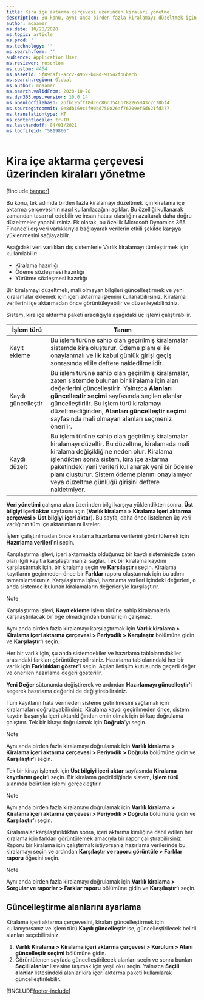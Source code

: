 ```yaml
---
title: Kira içe aktarma çerçevesi üzerinden kiraları yönetme
description: Bu konu, aynı anda birden fazla kiralamayı düzeltmek için kiralama içe aktarma çerçevesinin nasıl kullanılacağını açıklar.
author: moaamer
ms.date: 10/28/2020
ms.topic: article
ms.prod: ''
ms.technology: ''
ms.search.form: ''
audience: Application User
ms.reviewer: roschlom
ms.custom: 4464
ms.assetid: 5f89daf1-acc2-4959-b48d-91542fb6bacb
ms.search.region: Global
ms.author: moaamer
ms.search.validFrom: 2020-10-28
ms.dyn365.ops.version: 10.0.14
ms.openlocfilehash: 26fb195ff18dc0c86d3546b782265043c2c78bf4
ms.sourcegitcommit: 0e8db169c3f90bd750826af76709ef5d621fd377
ms.translationtype: HT
ms.contentlocale: tr-TR
ms.lasthandoff: 04/01/2021
ms.locfileid: "5819806"
---
```

# <a name="manage-leases-through-the-lease-import-framework"></a>Kira içe aktarma çerçevesi üzerinden kiraları yönetme

[!include [banner](../includes/banner.md)]

Bu konu, tek adımda birden fazla kiralamayı düzeltmek için kiralama içe aktarma çerçevesinin nasıl kullanılacağını açıklar. Bu özelliği kullanarak zamandan tasarruf edebilir ve insan hatası olasılığını azaltarak daha doğru düzeltmeler yapabilirsiniz. Ek olarak, bu özellik Microsoft Dynamics 365 Finance'i dış veri varlıklarıyla bağlayarak verilerin etkili şekilde karşıya yüklenmesini sağlayabilir.

Aşağıdaki veri varlıkları dış sistemlerle Varlık kiralamayı tümleştirmek için kullanılabilir:

- Kiralama hazırlığı
- Ödeme sözleşmesi hazırlığı
- Yürütme sözleşmesi hazırlığı

Bir kiralamayı düzeltmek, mali olmayan bilgileri güncelleştirmek ve yeni kiralamalar eklemek için içeri aktarma işlemini kullanabilirsiniz. Kiralama verilerini içe aktarmadan önce görüntüleyebilir ve düzenleyebilirsiniz.

Sistem, kira içe aktarma paketi aracılığıyla aşağıdaki üç işlemi çalıştırabilir.

| İşlem türü  | Tanım |
|---------------|-------------|
| Kayıt ekleme    | Bu işlem türüne sahip olan geçirilmiş kiralamalar sistemde kira oluşturur. Ödeme planı el ile onaylanmalı ve ilk kabul günlük girişi geçiş sonrasında el ile deftere nakledilmelidir. |
| Kaydı güncelleştir | Bu işlem türüne sahip olan geçirilmiş kiralamalar, zaten sistemde bulunan bir kiralama için alan değerlerini güncelleştirir. Yalnızca **Alanları güncelleştir seçimi** sayfasında seçilen alanlar güncelleştirilir. Bu işlem türü kiralamayı düzeltmediğinden, **Alanları güncelleştir seçimi** sayfasında mali olmayan alanları seçmeniz önerilir. |
| Kaydı düzelt | Bu işlem türüne sahip olan geçirilmiş kiralamalar kiralamayı düzeltir. Bu düzeltme, kiralamada mali kiralama değişikliğine neden olur. Kiralama işlendikten sonra sistem, kira içe aktarma paketindeki yeni verileri kullanarak yeni bir ödeme planı oluşturur. Sistem ödeme planını onaylamıyor veya düzeltme günlüğü girişini deftere nakletmiyor. |

**Veri yönetimi** çalışma alanı üzerinden bilgi karşıya yüklendikten sonra, **Üst bilgiyi içeri aktar** sayfasını açın (**Varlık kiralama \> Kiralama içeri aktarma çerçevesi \> Üst bilgiyi içeri aktar**). Bu sayfa, daha önce listelenen üç veri varlığının tüm içe aktarımlarını listeler.

İşlem çalıştırılmadan önce kiralama hazırlama verilerini görüntülemek için **Hazırlama verileri**'ni seçin.

Karşılaştırma işlevi, içeri aktarmakta olduğunuz bir kaydı sisteminizde zaten olan ilgili kayıtla karşılaştırmanızı sağlar. Tek bir kiralama kaydını karşılaştırmak için, bir kiralama seçin ve **Karşılaştır** ı seçin. Kiralama kayıtlarını geçirmeden önce bir **Farklar** raporu oluşturmak için bu adımı tamamlamalısınız. Karşılaştırma işlevi, hazırlama verileri içindeki değerleri, o anda sistemde bulunan kiralamaların değerleriyle karşılaştırır.

> [!NOTE]
> Karşılaştırma işlevi, **Kayıt ekleme** işlem türüne sahip kiralamalarla karşılaştırılacak bir öğe olmadığından bunlar için çalışmaz.
>
> Aynı anda birden fazla kiralamayı karşılaştırmak için **Varlık kiralama \> Kiralama içeri aktarma çerçevesi \> Periyodik \> Karşılaştır** bölümüne gidin ve **Karşılaştır**'ı seçin.

Her bir varlık için, şu anda sistemdekiler ve hazırlama tablolarındakiler arasındaki farkları görüntüleyebilirsiniz. Hazırlama tablolarındaki her bir varlık için **Farklılıkları göster**'i seçin. Açılan iletişim kutusunda geçerli değer ve önerilen hazırlama değeri gösterilir.

**Yeni Değer** sütununda değiştirerek ve ardından **Hazırlamayı güncelleştir**'i seçerek hazırlama değerini de değiştirebilirsiniz.

Tüm kayıtların hata vermeden sisteme getirilmesini sağlamak için kiralamaları doğrulayabilirsiniz. Kiralama kaydı geçirilmeden önce, sistem kaydın başarıyla içeri aktarıldığından emin olmak için birkaç doğrulama çalıştırır. Tek bir kirayı doğrulamak için **Doğrula**'yı seçin.

> [!NOTE]
> Aynı anda birden fazla kiralamayı doğrulamak için **Varlık kiralama \> Kiralama içeri aktarma çerçevesi \> Periyodik \> Doğrula** bölümüne gidin ve **Karşılaştır**'ı seçin.

Tek bir kirayı işlemek için **Üst bilgiyi içeri aktar** sayfasında **Kiralama kayıtlarını geçir**'i seçin. Bir kiralama geçirildiğinde sistem, **İşlem türü** alanında belirtilen işlemi gerçekleştirir.

> [!NOTE]
> Aynı anda birden fazla kiralamayı doğrulamak için **Varlık kiralama \> Kiralama içeri aktarma çerçevesi \> Periyodik \> Doğrula** bölümüne gidin ve **Karşılaştır**'ı seçin.

Kiralamalar karşılaştırıldıktan sonra, içeri aktarma kimliğine dahil edilen her kiralama için farkları görüntülemek amacıyla bir rapor çalıştırabilirsiniz. Raporu bir kiralama için çalıştırmak istiyorsanız hazırlama verilerinde bu kiralamayı seçin ve ardından **Karşılaştır ve raporu görüntüle \> Farklar raporu** öğesini seçin.

> [!NOTE]
> Aynı anda birden fazla kiralamayı doğrulamak için **Varlık kiralama \> Sorgular ve raporlar \> Farklar raporu** bölümüne gidin ve **Karşılaştır**'ı seçin.

## <a name="set-up-update-fields"></a>Güncelleştirme alanlarını ayarlama

Kiralama içeri aktarma çerçevesini, kiraları güncelleştirmek için kullanıyorsanız ve işlem türü **Kaydı güncelleştir** ise, güncelleştirilecek belirli alanları seçebilirsiniz.

1. **Varlık Kiralama \> Kiralama içeri aktarma çerçevesi \> Kurulum \> Alanı güncelleştir seçimi** bölümüne gidin.
2. Görüntülenen sayfada güncelleştirilecek alanları seçin ve sonra bunları **Seçili alanlar** listesine taşımak için yeşil oku seçin. Yalnızca **Seçili alanlar** listesindeki alanlar kira içeri aktarma paketi kullanılarak güncelleştirilebilir.


[!INCLUDE[footer-include](../../includes/footer-banner.md)]